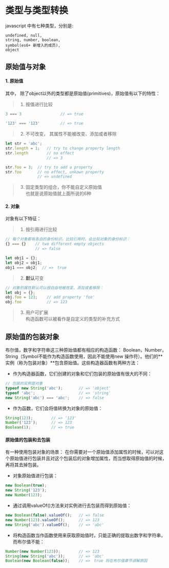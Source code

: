 # 类型与类型转换  
javascript 中有七种类型，分别是:  

    undefined, null,
    string, number, boolean,
    symbol(es6+ 新增入的成员),
    object

## 原始值与对象
#### 1. 原始值
其中， 除了object以外的类型都是原始值(primitives)，原始值有以下的特性：  
> 1. 按值进行比较 
```js
3 === 3                 // => true
        
'123' === '123'         // => true
```
> 2. 不可改变， 其属性不能被改变、添加或者移除
```js
let str = 'abc';
str.length = 1;   // try to change property length
str.length        // no effect
                  // => 3

str.foo = 3;  // try to add a property
str.foo       // no effect, unkown property
              // => undefined
```

> 3. 固定类型的组合，你不能自定义原始值  
    也就是说原始值就上面所说的6种

#### 2. 对象  
对象有以下特征：  
> 1. 按引用进行比较
```js
// 每个对象都有各自的身份标识，比较引用时，会比较对象的身份标识：
{} === {}    // two different empty objects
             // => false

let obj1 = {};
let obj2 = obj1;
obj1 === obj2;  // =>　true
```
        

> 2. **默认**可变
```js
// 对象的属性默认可以很自由地被改变、添加或者移除：
let obj = {};
obj.foo = 123;    // add property 'foo'
obj.foo           // => 123
```

> 3. 用户可扩展  
构造函数可以被看作是自定义的类型的补充方式

## 原始值的包装对象
布尔值，数字和字符串这三种原始值都有相应的构造函数： Boolean，Number，String（Symbol不能作为构造函数使用，因此不能使用new 操作符）。他们的**实例（称为包装对象）**包含原始值。这些构造器函数有两种方法：
* 作为构造器函数，它们创建的对象和它们包装的原始值有很大的不同：
```js
// 包装的实例是对象
typeof new String('abc');       // => 'object'
typeof 'abc';                   // => 'string'
new String('abc') === 'abc';    // => false
```  
* 作为函数，它们会将值转换为对象的原始值：
```js
String(123);        // => '123'
Number('123');      // => 123
Boolean(1);         // => true
```

#### 原始值的包装和去包装
有一种使用包装对象的场景： 在你需要对一个原始值添加属性的时候，可以对这个原始值进行包装并且对这个包装后的对象增加属性，而当想取得原始值的时候，再将其去掉包装。  
* 对象原始值进行包装：
```js
new Boolean(true);
new String('123');
new Number(123);
```
* 通过调用valueOf()方法来对实例进行去包装而得到原始值：
```js
new Boolean(false).valueOf();   // => false
new Number(123).valueOf();      // => 123
new String('abc').valueOf();    // => 'abc'
```
* 将构造函数当作函数使用来获取原始值时，只能正确的提取出数字和字符串，而布尔值不能：
```js
Number(new Number(123));        // => 123
String(new String('abc'));      // => 'abc'
Boolean(new Boolean(false));    // =>　true 将在布尔值章节讲解原因
```


